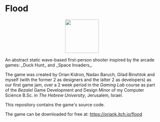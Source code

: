 # Flood
<p align='center'>
  <a href="https://oriank.itch.io/Flood/"><img src="https://leafo.net/igjc-presentation/itchio-logo.png" width=110/></a>
</p>
An abstract static wave-based first-person shooter inspired by the arcade games: _Duck Hunt_ and _Space Invaders_.

The game was created by Orian Kidron, Nadav Baruch, Gilad Binshtok and myself (with the former 2 as designers and the latter 2 as developers) as our first game jam, over a 2 week period in the _Gaming Lab_ course as part of the _Bezalel_ Game Development and Design Minor of my Computer Science B.Sc. in _The Hebrew University_, Jerusalem, Israel.

This repository contains the game's source code.

The game can be downloaded for free at: https://oriank.itch.io/flood

